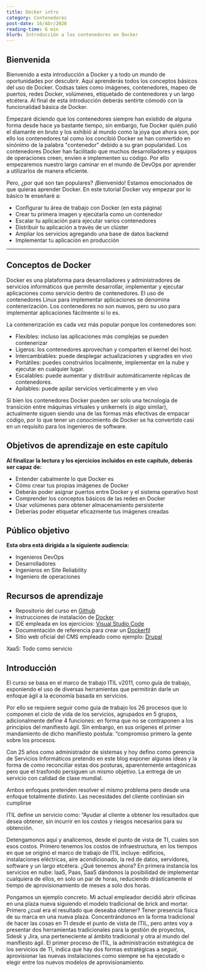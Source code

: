 ```yaml
---
title: Docker intro
category: Contenedores
post-date: 16/Abr/2020
reading-time: 6 min
blurb: Introducción a los contenedores en Docker
---
```


## Bienvenida

Bienvenido a esta introducción a Docker y a todo un mundo de oportunidades por descubrir. Aquí aprenderás todos los conceptos básicos del uso de Docker. Codsas tales como imágenes, contenedores, mapeo de puertos, redes Docker, volúmenes, etiquetado de contenedores y un largo etcétera. Al final de esta introducción deberás sentirte cómodo con la funcionalidad básica de Docker.

Empezaré diciendo que los contenedores siempre han existido de alguna forma desde hace ya bastante tiempo, sin embargo, fue Docker quién pulió el diamante en bruto y los exhibió al mundo como la joya que ahora son, por ello los contenedores tal como los concibió Docker se han convertido en sinónimo de la palabra "contenedor" debido a su gran popularidad. Los contenedores Docker han facilitado que muchos desarrolladores y equipos de operaciones creen, envíen e implementen su código. Por ello empezaremos nuestro largo caminar en el mundo de DevOps por aprender a utilizarlos de manera eficiente.

Pero, ¿por qué son tan populares? ¡Bienvenido! Estamos emocionados de que quieras aprender Docker. En este tutorial Docker voy empezar por lo básico te enseñaré a:

* Configurar tu área de trabajo con Docker (en esta página)
* Crear tu primera imagen y ejecútarla como un contenedor
* Escalar tu aplicación para ejecutar varios contenedores
* Distribuir tu aplicación a través de un clúster
* Ampliar los servicios agregando una base de datos backend
* Implementar tu aplicación en producción

---

## Conceptos de Docker

Docker es una plataforma para desarrolladores y administradores de servicios informáticos que permite desarrollar, implementar y ejecutar aplicaciones como servicio dentro de contenedores. El uso de contenedores Linux para implementar aplicaciones se denomina contenerización. Los contenedores no son nuevos, pero su uso para implementar aplicaciones fácilmente sí lo es.

La contenerización es cada vez más popular porque los contenedores son:

* Flexibles: incluso las aplicaciones más complejas se pueden contenerizar
* Ligeros: los contenedores aprovechan y comparten el kernel del host.
* Intercambiables: puede desplegar actualizaciones y upgrades en vivo
* Portátiles: puedes construirlos localmente, implementar en la nube y ejecutar en cualquier lugar.
* Escalables: puede aumentar y distribuir automáticamente réplicas de contenedores.
* Apilables: puede apilar servicios verticalmente y en vivo

Si bien los contenedores Docker pueden ser solo una tecnología de transición entre máquinas virtuales y unikernels (o algo similar), actualmente siguen siendo una de las formas más efectivas de empacar código, por lo que tener un conocimiento de Docker se ha convertido casi en un requisito para los ingenieros de software.

## Objetivos de aprendizaje en este capítulo

**Al finalizar la lectura y los ejercicios incluidos en este capítulo, deberás ser capaz de:**

* Entender cabalmente lo que Docker es
* Cómo crear tus propias imágenes de Docker
* Deberás poder asignar puertos entre Docker y el sistema operativo host
* Comprender los conceptos básicos de las redes en Docker
* Usar volúmenes para obtener almacenamiento persistente
* Deberías poder etiquetar eficazmente tus imágenes creadas

## Público objetivo

**Esta obra está dirigida a la siguiente audiencia:**

* Ingenieros DevOps
* Desarrolladores
* Ingenieros en Site Reliability
* Ingeniero de operaciones

## Recursos de aprendizaje

* Repositorio del curso en [Github](https://github.com/cloudacademy/introduction_to_docker)
* Instrucciones de instalación de [Docker](https://docs.docker.com/engine/installation/)
* IDE empleada en los ejercicios: [Visual Studio Code](https://code.visualstudio.com/)
* Documentación de referencia para crear un [Dockerfil](https://docs.docker.com/engine/reference/builder/)
* Sitio web oficial del CMS empleado como ejemplo: [Drupal](https://www.drupal.org/)

XaaS: Todo como servicio

## Introducción

El curso se basa en el marco de trabajo ITIL v2011, como guía de trabajo, exponiendo el uso de diversas herramientas que permitirán darle un enfoque ágil a la economía basada en servicios.

Por ello se requiere seguir como guía de trabajo los 26 procesos que lo componen el ciclo de vida de los servicios, agrupados en 5 grupos, adicionalmente define 4 funciones:  en forma que no se contraponen a los principios del manifiesto ágil. Sin embargo, en sus orígenes el primer mandamiento de dicho manifiesto postula: “compromiso primero la gente sobre los procesos.

Con 25 años como administrador de sistemas y hoy defino como gerencia de Servicios Informáticos pretendo en este blog exponer algunas ideas y la forma de como reconciliar estas dos posturas, aparentemente antagónicas pero que el trasfondo persiguen un mismo objetivo. La entrega de un servicio con calidad de clase mundial.

Ambos enfoques pretenden resolver el mismo problema pero desde una enfoque totalmente distinto. Las necesidades del cliente continúan sin cumplirse

ITIL define un servicio como: “Ayudar al cliente a obtener los resultados que desea obtener, sin incurrir en los costos y riesgos necesarios para su obtención.

Detengamonos aquí y analicemos, desde el punto de vista de TI, cuales son esos costos. Primero tenemos los costos de infraestructura, en los tiempos en que se originó el marco de trabajo de ITIL incluye: edificios, instalaciones eléctricas, aire acondicionado, la red de datos, servidores, software y un largo etcétera. ¿Qué tenemos ahora? En primera instancia los servicios en nube: IaaS, Paas, SaaS dándonos la posibilidad de implementar cualquiera de ellos, en solo un par de horas, reduciendo drásticamente el tiempo de aprovisionamiento de meses a solo dos horas.

Pongamos un ejemplo concreto. Mi actual empleador decidió abrir oficinas en una plaza nueva siguiendo el modelo tradicional de brick and mortar. Primero ¿cual era el resultado que deseaba obtener? Tener presencia física de su marca en una nueva plaza. Concentrándonos en la forma tradicional de hacer las cosas en TI desde el punto de vista de ITIL, pero antes voy a presentar dos herramientas tradicionales para la gestión de proyectos, Sdesk y Jira, una perteneciente al ámbito tradicional y otra al mundo del manifiesto ágil.
El primer proceso de ITIL, la administración estratégica de los servicios de TI, indica que hay dos formas estratégicas a seguir, aprovisionar las nuevas instalaciones como siempre se ha ejecutado o elegir entre los nuevos modelos de aprovisionamiento.

